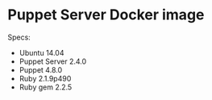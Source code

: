 # Puppet Server Docker image

Specs:
 - Ubuntu 14.04
 - Puppet Server 2.4.0
 - Puppet 4.8.0
 - Ruby 2.1.9p490
 - Ruby gem 2.2.5



